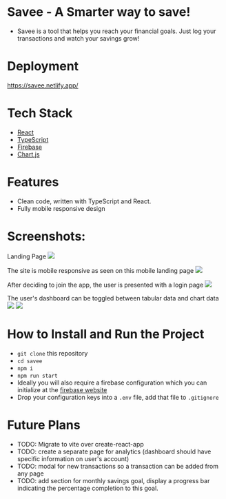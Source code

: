 # Savee - A Smarter way to save!

- Savee is a tool that helps you reach your financial goals. Just log your transactions and watch your savings grow!

# Deployment

https://savee.netlify.app/

# Tech Stack

- [React](https://react.dev/)
- [TypeScript](https://www.npmjs.com/package/typescript)
- [Firebase](https://firebase.google.com/)
- [Chart.js](https://www.npmjs.com/package/react-chartjs-2)

# Features

- Clean code, written with TypeScript and React.
- Fully mobile responsive design

# Screenshots:

Landing Page
<img src="_/../_images/landing.png" />

The site is mobile responsive as seen on this mobile landing page
<img src="_/../_images/mobile-landing.png" />

After deciding to join the app, the user is presented with a login page
<img src="_/../_images/mobile-register.png" />

The user's dashboard can be toggled between tabular data and chart data
<img src="_/../_images/dashboard.png" />
<img src="_/../_images/table.png"/>


# How to Install and Run the Project

- `git clone` this repository
- `cd savee`
- `npm i`
- `npm run start`
- Ideally you will also require a firebase configuration which you can initialize at the [firebase website](https://firebase.google.com/)
- Drop your configuration keys into a `.env` file, add that file to `.gitignore`

# Future Plans

- TODO: Migrate to vite over create-react-app
- TODO: create a separate page for analytics (dashboard should have specific information on user's account)
- TODO: modal for new transactions so a transaction can be added from any page
- TODO: add section for monthly savings goal, display a progress bar indicating the percentage completion to this goal.
